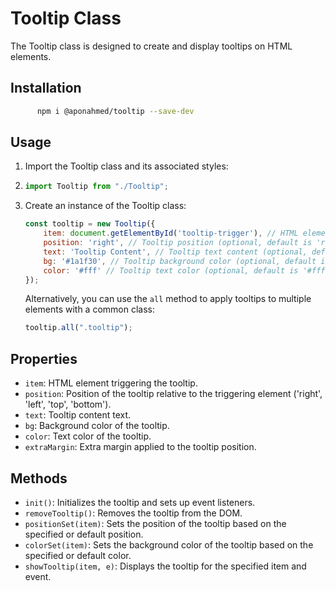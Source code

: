 # Tooltip Class

The Tooltip class is designed to create and display tooltips on HTML elements.

## Installation

```bash
      npm i @aponahmed/tooltip --save-dev
```

## Usage

1. Import the Tooltip class and its associated styles:
2. 
   ```javascript
   import Tooltip from "./Tooltip";

   ```

3. Create an instance of the Tooltip class:

   ```javascript
   const tooltip = new Tooltip({
       item: document.getElementById('tooltip-trigger'), // HTML element triggering the tooltip
       position: 'right', // Tooltip position (optional, default is 'right')
       text: 'Tooltip Content', // Tooltip text content (optional, default is false)
       bg: '#1a1f30', // Tooltip background color (optional, default is '#1a1f30')
       color: '#fff' // Tooltip text color (optional, default is '#fff')
   });
   ```

   Alternatively, you can use the `all` method to apply tooltips to multiple elements with a common class:

   ```javascript
   tooltip.all(".tooltip");
   ```

## Properties

- `item`: HTML element triggering the tooltip.
- `position`: Position of the tooltip relative to the triggering element ('right', 'left', 'top', 'bottom').
- `text`: Tooltip content text.
- `bg`: Background color of the tooltip.
- `color`: Text color of the tooltip.
- `extraMargin`: Extra margin applied to the tooltip position.

## Methods

- `init()`: Initializes the tooltip and sets up event listeners.
- `removeTooltip()`: Removes the tooltip from the DOM.
- `positionSet(item)`: Sets the position of the tooltip based on the specified or default position.
- `colorSet(item)`: Sets the background color of the tooltip based on the specified or default color.
- `showTooltip(item, e)`: Displays the tooltip for the specified item and event.
